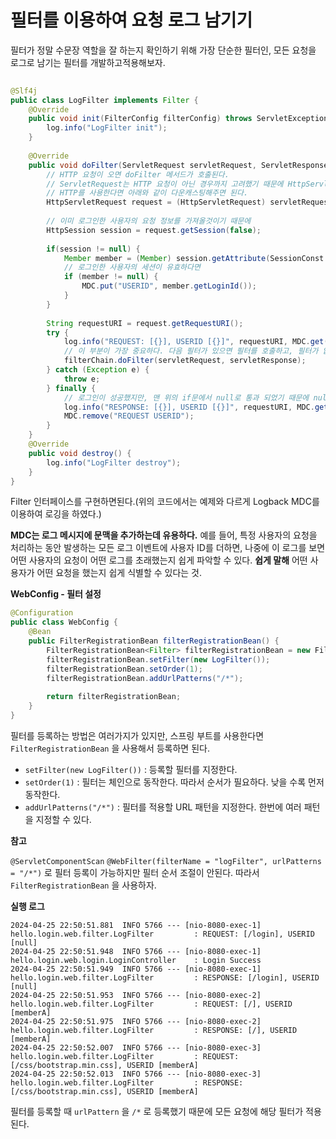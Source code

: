 # 필터를 이용하여 요청 로그 남기기
필터가 정말 수문장 역할을 잘 하는지 확인하기 위해 가장 단순한 필터인, 모든 요청을 로그로 남기는 필터를 개발하고적용해보자.

```java
  
@Slf4j  
public class LogFilter implements Filter {  
    @Override  
    public void init(FilterConfig filterConfig) throws ServletException {  
        log.info("LogFilter init");  
    }  
  
    @Override  
    public void doFilter(ServletRequest servletRequest, ServletResponse servletResponse, FilterChain filterChain) throws IOException, ServletException {  
        // HTTP 요청이 오면 doFilter 메서드가 호출된다.  
        // ServletRequest는 HTTP 요청이 아닌 경우까지 고려했기 때문에 HttpServlet이 아닌 Servlet이다.  
        // HTTP를 사용한다면 아래와 같이 다운캐스팅해주면 된다.  
        HttpServletRequest request = (HttpServletRequest) servletRequest;  
  
        // 이미 로그인한 사용자의 요청 정보를 가져올것이기 때문에  
        HttpSession session = request.getSession(false);  
  
        if(session != null) {  
            Member member = (Member) session.getAttribute(SessionConst.LOGIN_MEMBER);  
            // 로그인한 사용자의 세션이 유효하다면  
            if (member != null) {  
                MDC.put("USERID", member.getLoginId());  
            }  
        }  
  
        String requestURI = request.getRequestURI();  
        try {  
            log.info("REQUEST: [{}], USERID [{}]", requestURI, MDC.get("USERID"));  
            // 이 부분이 가장 중요하다. 다음 필터가 있으면 필터를 호출하고, 필터가 없으면 서블릿을 호출한다. 만약 이 로직을 호출하지 않으면 다음 단계로 진행되지 않는다.  
            filterChain.doFilter(servletRequest, servletResponse);  
        } catch (Exception e) {  
            throw e;  
        } finally {  
            // 로그인이 성공했지만, 맨 위의 if문에서 null로 통과 되었기 때문에 null이다.  
            log.info("RESPONSE: [{}], USERID [{}]", requestURI, MDC.get("USERID"));  
            MDC.remove("REQUEST USERID");  
        }  
    }  
    @Override  
    public void destroy() {  
        log.info("LogFilter destroy");  
    }  
}
```

Filter 인터페이스를 구현하면된다.(위의 코드에서는 예제와 다르게 Logback MDC를 이용하여 로깅을 하였다.)

**MDC는 로그 메시지에 문맥을 추가하는데 유용하다.**
예를 들어, 특정 사용자의 요청을 처리하는 동안 발생하는 모든 로그 이벤트에 사용자 ID를 더하면, 나중에 이 로그를 보면 어떤 사용자의 요청이 어떤 로그를 초래했는지 쉽게 파악할 수 있다.
**쉽게 말해** 어떤 사용자가 어떤 요청을 했는지 쉽게 식별할 수 있다는 것.


**WebConfig - 필터 설정**
```java
@Configuration  
public class WebConfig {  
    @Bean  
    public FilterRegistrationBean filterRegistrationBean() {  
        FilterRegistrationBean<Filter> filterRegistrationBean = new FilterRegistrationBean<>();  
        filterRegistrationBean.setFilter(new LogFilter());  
        filterRegistrationBean.setOrder(1);  
        filterRegistrationBean.addUrlPatterns("/*");  
  
        return filterRegistrationBean;  
    }  
}
```
필터를 등록하는 방법은 여러가지가 있지만, 스프링 부트를 사용한다면 `FilterRegistrationBean` 을 사용해서 등록하면 된다.

- `setFilter(new LogFilter())` : 등록할 필터를 지정한다.
- `setOrder(1)` : 필터는 체인으로 동작한다. 따라서 순서가 필요하다. 낮을 수록 먼저 동작한다.
- `addUrlPatterns("/*")` : 필터를 적용할 URL 패턴을 지정한다. 한번에 여러 패턴을 지정할 수 있다.

**참고**

`@ServletComponentScan` `@WebFilter(filterName = "logFilter", urlPatterns = "/*")` 로 필터 등록이 가능하지만 필터 순서 조절이 안된다. 따라서 `FilterRegistrationBean` 을 사용하자.

**실행 로그**
```console
2024-04-25 22:50:51.881  INFO 5766 --- [nio-8080-exec-1] hello.login.web.filter.LogFilter         : REQUEST: [/login], USERID [null]
2024-04-25 22:50:51.948  INFO 5766 --- [nio-8080-exec-1] hello.login.web.login.LoginController    : Login Success
2024-04-25 22:50:51.949  INFO 5766 --- [nio-8080-exec-1] hello.login.web.filter.LogFilter         : RESPONSE: [/login], USERID [null]
2024-04-25 22:50:51.953  INFO 5766 --- [nio-8080-exec-2] hello.login.web.filter.LogFilter         : REQUEST: [/], USERID [memberA]
2024-04-25 22:50:51.975  INFO 5766 --- [nio-8080-exec-2] hello.login.web.filter.LogFilter         : RESPONSE: [/], USERID [memberA]
2024-04-25 22:50:52.007  INFO 5766 --- [nio-8080-exec-3] hello.login.web.filter.LogFilter         : REQUEST: [/css/bootstrap.min.css], USERID [memberA]
2024-04-25 22:50:52.013  INFO 5766 --- [nio-8080-exec-3] hello.login.web.filter.LogFilter         : RESPONSE: [/css/bootstrap.min.css], USERID [memberA]
```
필터를 등록할 때 `urlPattern` 을 `/*` 로 등록했기 때문에 모든 요청에 해당 필터가 적용된다.

